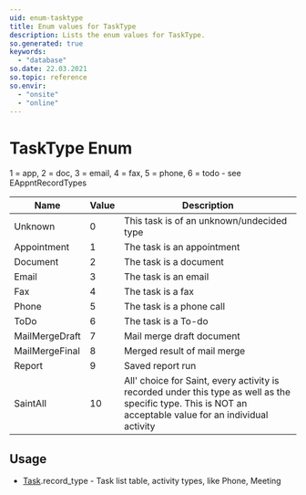 ```yaml
---
uid: enum-tasktype
title: Enum values for TaskType
description: Lists the enum values for TaskType.
so.generated: true
keywords:
  - "database"
so.date: 22.03.2021
so.topic: reference
so.envir:
  - "onsite"
  - "online"
---
```


# TaskType Enum

1 = app, 2 = doc, 3 = email, 4 = fax, 5 = phone, 6 = todo - see EAppntRecordTypes

| Name | Value | Description |
|------|-------|-------------|
|Unknown|0|This task is of an unknown/undecided type|
|Appointment|1|The task is an appointment|
|Document|2|The task is a document|
|Email|3|The task is an email|
|Fax|4|The task is a fax|
|Phone|5|The task is a phone call|
|ToDo|6|The task is a To-do|
|MailMergeDraft|7|Mail merge draft document|
|MailMergeFinal|8|Merged result of mail merge|
|Report|9|Saved report run|
|SaintAll|10|All' choice for Saint, every activity is recorded under this type as well as the specific type. This is NOT an acceptable value for an individual activity|

## Usage

* [Task](../task.md).record_type - Task list table, activity types, like Phone, Meeting
